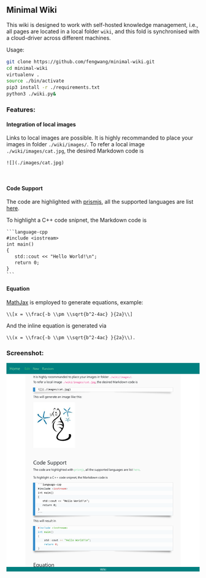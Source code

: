 ## Minimal Wiki

This wiki is designed to work with self-hosted knowledge management, i.e., all pages are located in a local folder `wiki`, and this fold is synchronised with a cloud-driver across different machines.

Usage:

```bash
git clone https://github.com/fengwang/minimal-wiki.git
cd minimal-wiki
virtualenv .
source ./bin/activate
pip3 install -r ./requirements.txt
python3 ./wiki.py&
```


### Features:

#### Integration of local images

Links to local images are possible.
It is highly recommanded to place your images in folder `./wiki/images/`.
To refer a local image `./wiki/images/cat.jpg`, the desired Markdown code is

```
![](./images/cat.jpg)
```

<br>

#### Code Support

The code are highlighted with [prismjs](https://prismjs.com/), all the supported languages are list [here](https://prismjs.com/#languages-list).

To highlight a C++ code snipnet, the Markdown code is

    ```language-cpp
    #include <iostream>
    int main()
    {
       std::cout << "Hello World!\n";
       return 0;
    }
    ```

#### Equation

[MathJax](https://www.mathjax.org/) is employed to generate equations, example:

```language-none
\\[x = \\frac{-b \\pm \\sqrt{b^2-4ac} }{2a}\\]
```

And the inline equation  is generated via

```language-none
\\(x = \\frac{-b \\pm \\sqrt{b^2-4ac} }{2a}\\).
```


### Screenshot:

![Screenshot](./wiki/images/screenshot.png)


